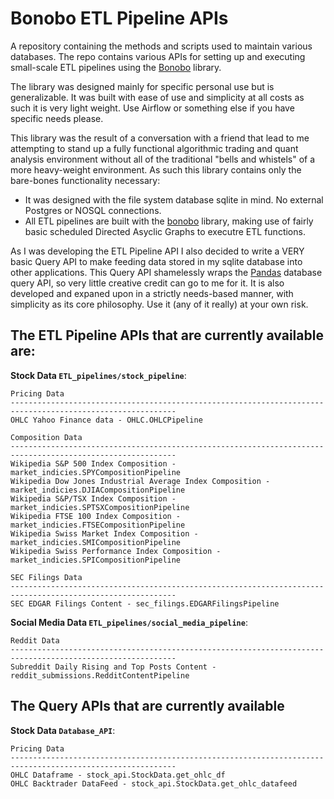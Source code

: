 # Bonobo ETL Pipeline APIs
A repository containing the methods and scripts used to maintain various databases. The repo contains various APIs for setting up and executing small-scale ETL pipelines using the [Bonobo](https://github.com/python-bonobo) library.

The library was designed mainly for specific personal use but is generalizable. It was built with ease of use and simplicity at all costs as such it is very light weight. Use Airflow or something else if you have specific needs please.

This library was the result of a conversation with a friend that lead to me attempting to stand up a fully functional algorithmic trading and quant analysis environment without all of the traditional "bells and whistels" of a more heavy-weight environment. As such this library contains only the bare-bones functionality necessary:

- It was designed with the file system database sqlite in mind. No external Postgres or NOSQL connections.
- All ETL pipelines are built with the [bonobo](https://github.com/python-bonobo) library, making use of fairly basic scheduled Directed Asyclic Graphs to executre ETL functions.

As I was developing the ETL Pipeline API I also decided to write a VERY basic Query API to make feeding data stored in my sqlite database into other applications. This Query API shamelessly wraps the [Pandas](https://pandas.pydata.org/docs/) database query API, so very little creative credit can go to me for it. It is also developed and expaned upon in a strictly needs-based manner, with simplicity as its core philosophy. Use it (any of it really) at your own risk.

## The ETL Pipeline APIs that are currently available are:

**Stock Data `ETL_pipelines/stock_pipeline`**:
```
Pricing Data
-----------------------------------------------------------------------------------------------------------
OHLC Yahoo Finance data - OHLC.OHLCPipeline

Composition Data
-----------------------------------------------------------------------------------------------------------
Wikipedia S&P 500 Index Composition - market_indicies.SPYCompositionPipeline
Wikipedia Dow Jones Industrial Average Index Composition - market_indicies.DJIACompositionPipeline
Wikipedia S&P/TSX Index Composition - market_indicies.SPTSXCompositionPipeline
Wikipedia FTSE 100 Index Composition - market_indicies.FTSECompositionPipeline
Wikipedia Swiss Market Index Composition - market_indicies.SMICompositionPipeline
Wikipedia Swiss Performance Index Composition - market_indicies.SPICompositionPipeline

SEC Filings Data
-----------------------------------------------------------------------------------------------------------
SEC EDGAR Filings Content - sec_filings.EDGARFilingsPipeline
```

**Social Media Data `ETL_pipelines/social_media_pipeline`**:
```
Reddit Data
-----------------------------------------------------------------------------------------------------------
Subreddit Daily Rising and Top Posts Content - reddit_submissions.RedditContentPipeline
```

## The Query APIs that are currently available
**Stock Data `Database_API`**:
```
Pricing Data
-----------------------------------------------------------------------------------------------------------
OHLC Dataframe - stock_api.StockData.get_ohlc_df
OHLC Backtrader DataFeed - stock_api.StockData.get_ohlc_datafeed
```